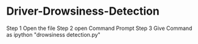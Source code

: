 # Driver-Drowsiness-Detection

Step 1 Open the file 
Step 2 open Command Prompt
Step 3 Give Command as ipython "drowsiness detection.py"
